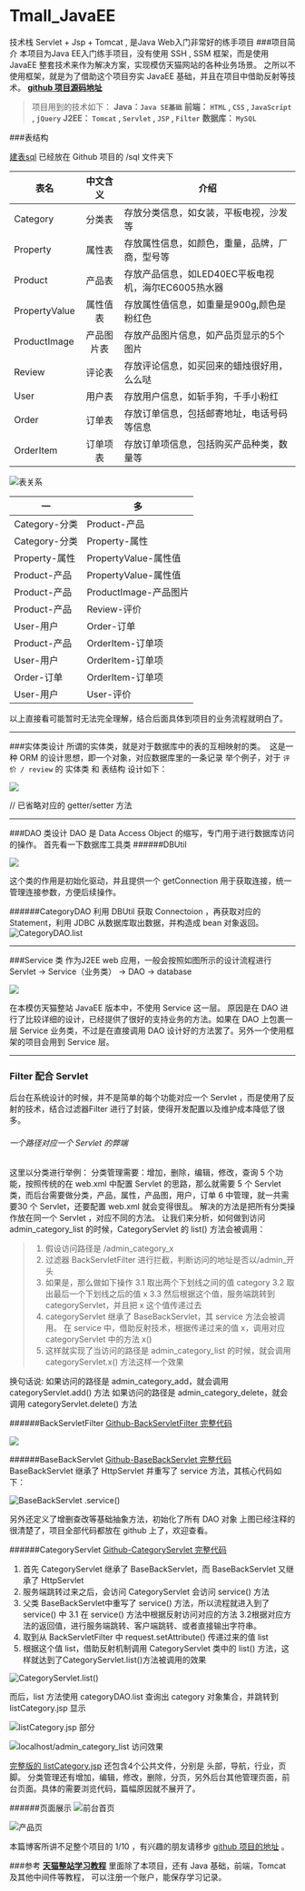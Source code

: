 # Tmall_JavaEE
技术栈 Servlet + Jsp + Tomcat , 是Java Web入门非常好的练手项目
###项目简介
本项目为Java EE入门练手项目，没有使用 SSH , SSM 框架，而是使用 JavaEE 整套技术来作为解决方案，实现模仿天猫网站的各种业务场景。 之所以不使用框架，就是为了借助这个项目夯实 JavaEE 基础，并且在项目中借助反射等技术。
**[github 项目源码地址](https://github.com/czwbig/Tmall_JavaEE)**


> 项目用到的技术如下：
 **Java：`Java SE基础`**
 **前端： `HTML` ,  `CSS` ,  `JavaScript` ,  `jQuery`**
 **J2EE： `Tomcat` ,  `Servlet` ,  `JSP` ,  `Filter`**
**数据库： `MySQL`**
>

###表结构

[建表sql](https://github.com/czwbig/Tmall_JavaEE/blob/master/sql/tmall.sql)  已经放在 Github 项目的 /sql 文件夹下

|表名 |中文含义 |介绍 |
| - |:-:| -|
| Category           |分类表         |存放分类信息，如女装，平板电视，沙发等 
| Property            |属性表         |存放属性信息，如颜色，重量，品牌，厂商，型号等 
| Product             |产品表         |存放产品信息，如LED40EC平板电视机，海尔EC6005热水器 
| PropertyValue   |属性值表     |存放属性值信息，如重量是900g,颜色是粉红色 
| ProductImage   |产品图片表   |存放产品图片信息，如产品页显示的5个图片 
| Review              |评论表           |存放评论信息，如买回来的蜡烛很好用，么么哒 
| User                   |用户表         |存放用户信息，如斩手狗，千手小粉红 
| Order                 |订单表         |存放订单信息，包括邮寄地址，电话号码等信息 
| OrderItem         |订单项表       | 存放订单项信息，包括购买产品种类，数量等

![表关系](https://upload-images.jianshu.io/upload_images/14923529-8645ee131490206f.png?imageMogr2/auto-orient/strip%7CimageView2/2/w/1240)

|一|多|
|-|-|
| Category-分类	|Product-产品
| Category-分类	|Property-属性
| Property-属性	|PropertyValue-属性值
| Product-产品	      |PropertyValue-属性值
| Product-产品	      | ProductImage-产品图片
| Product-产品	     | Review-评价
| User-用户	    | Order-订单
| Product-产品	    | OrderItem-订单项
| User-用户	    | OrderItem-订单项
| Order-订单	    | OrderItem-订单项
| User-用户	    | User-评价

以上直接看可能暂时无法完全理解，结合后面具体到项目的业务流程就明白了。

----

###实体类设计
所谓的实体类，就是对于数据库中的表的互相映射的类。 
这是一种 ORM 的设计思想，即一个对象，对应数据库里的一条记录
举个例子，对于 `评价 / review` 的 实体类 和 表结构 设计如下：

![](https://upload-images.jianshu.io/upload_images/14923529-b9559ad1693c9faf.png?imageMogr2/auto-orient/strip%7CimageView2/2/w/1240)

// 已省略对应的 getter/setter 方法

----

###DAO 类设计
DAO 是 Data Access Object 的缩写，专门用于进行数据库访问的操作。
首先看一下数据库工具类 
######DBUtil 

![](https://upload-images.jianshu.io/upload_images/14923529-a51316228f3f328e.png?imageMogr2/auto-orient/strip%7CimageView2/2/w/1240)

这个类的作用是初始化驱动，并且提供一个 getConnection 用于获取连接，统一管理连接参数，方便后续操作。

######CategoryDAO
利用 DBUtil 获取 Connectoion ，再获取对应的 Statement，利用 JDBC 从数据库取出数据，并构造成 bean 对象返回。
![CategoryDAO.list](https://upload-images.jianshu.io/upload_images/14923529-037388bb26575584.png?imageMogr2/auto-orient/strip%7CimageView2/2/w/1240)

----
###Service 类
作为J2EE web 应用，一般会按照如图所示的设计流程进行
Servlet -> Service（业务类） -> DAO -> database 

![](https://upload-images.jianshu.io/upload_images/14923529-47005c4231fc678c.png?imageMogr2/auto-orient/strip%7CimageView2/2/w/1240)

在本模仿天猫整站 JavaEE 版本中，不使用 Service 这一层。 原因是在 DAO 进行了比较详细的设计，已经提供了很好的支持业务的方法。如果在 DAO 上包裹一层 Service 业务类，不过是在直接调用 DAO 设计好的方法罢了。另外一个使用框架的项目会用到 Service 层。

---

### Filter 配合 Servlet
后台在系统设计的时候，并不是简单的每个功能对应一个 Servlet ，而是使用了反射的技术，结合过滤器Filter 进行了封装，使得开发配置以及维护成本降低了很多。
###### 一个路径对应一个 Servlet 的弊端
这里以分类进行举例：
分类管理需要：增加，删除，编辑，修改，查询 5 个功能，按照传统的在 web.xml 中配置 Servlet 的思路，那么就需要 5 个 Servlet 类，而后台需要做分类，产品，属性，产品图，用户，订单 6 中管理，就一共需要30 个 Servlet，还要配置 web.xml 就会变得很乱。
解决的方法是把所有分类操作放在同一个 Servlet ，对应不同的方法。
让我们来分析，如何做到访问 admin_category_list 的时候，CategoryServlet 的 list() 方法会被调用：

>1. 假设访问路径是 /admin_category_x
>2. 过滤器 BackServletFilter 进行拦截，判断访问的地址是否以/admin_开头
>3. 如果是，那么做如下操作
3.1 取出两个下划线之间的值 category
3.2 取出最后一个下划线之后的值 x
3.3 然后根据这个值，服务端跳转到 categoryServlet，并且把 x 这个值传递过去
>4. categoryServlet 继承了 BaseBackServlet，其 service 方法会被调用。 在 service 中，借助反射技术，根据传递过来的值 x，调用对应 categoryServlet 中的方法 x()
>5. 这样就实现了当访问的路径是 admin_category_list 的时候，就会调用 categoryServlet.x() 方法这样一个效果

换句话说:
如果访问的路径是 admin_category_add，就会调用 categoryServlet.add() 方法
如果访问的路径是 admin_category_delete，就会调用 categoryServlet.delete() 方法

######BackServletFilter
[Github-BackServletFilter 完整代码](https://github.com/czwbig/Tmall_JavaEE/blob/master/src/tmall/filter/BackServletFilter.java)

![](https://upload-images.jianshu.io/upload_images/14923529-794a86555266a1e0.png?imageMogr2/auto-orient/strip%7CimageView2/2/w/1240)

######BaseBackServlet
[Github-BaseBackServlet 完整代码](https://github.com/czwbig/Tmall_JavaEE/blob/master/src/tmall/servlet/BaseBackServlet.java)
BaseBackServlet 继承了 HttpServlet 并重写了 service 方法，其核心代码如下：

![BaseBackServlet .service()](https://upload-images.jianshu.io/upload_images/14923529-e2bf10f6d2c2afdc.png?imageMogr2/auto-orient/strip%7CimageView2/2/w/1240)

另外还定义了增删查改等基础抽象方法，初始化了所有 DAO 对象
上图已经注释的很清楚了，项目全部代码都放在 github 上了，欢迎查看。

######CategoryServlet
[Github-CategoryServlet 完整代码](https://github.com/czwbig/Tmall_JavaEE/blob/master/src/tmall/servlet/CategoryServlet.java)
1. 首先 CategoryServlet 继承了 BaseBackServlet，而 BaseBackServlet 又继承了 HttpServlet
2. 服务端跳转过来之后，会访问 CategoryServlet 会访问 service() 方法
3. 父类 BaseBackServlet中重写了 service() 方法，所以流程就进入到了 service() 中
3.1 在 service() 方法中根据反射访问对应的方法
3.2根据对应方法的返回值，进行服务端跳转、客户端跳转、或者直接输出字符串。
4. 取到从 BackServletFilter 中 request.setAttribute() 传递过来的值 list
5. 根据这个值 list，借助反射机制调用 CategoryServlet 类中的 list() 方法，这样就达到了CategoryServlet.list()方法被调用的效果

![CategoryServlet.list()](https://upload-images.jianshu.io/upload_images/14923529-198c215e4819cdab.png?imageMogr2/auto-orient/strip%7CimageView2/2/w/1240)

而后，list 方法使用 categoryDAO.list 查询出 category 对象集合，并跳转到 listCategory.jsp 显示

![listCategory.jsp 部分 ](https://upload-images.jianshu.io/upload_images/14923529-b4e8280491d3b335.png?imageMogr2/auto-orient/strip%7CimageView2/2/w/1240)

![localhost/admin_category_list 访问效果](https://upload-images.jianshu.io/upload_images/14923529-767eeb3d143ed003.png?imageMogr2/auto-orient/strip%7CimageView2/2/w/1240)

[完整版的 listCategory.jsp](https://github.com/czwbig/Tmall_JavaEE/blob/master/web/admin/listCategory.jsp) 还包含4个公共文件，分别是 头部，导航，行业，页脚。
分类管理还有增加，编辑，修改，删除，分页，另外后台其他管理页面，前台页面。具体的需要浏览代码，篇幅原因就不展开了。

######页面展示
![前台首页](https://upload-images.jianshu.io/upload_images/14923529-6be73ccdb1dec779.png?imageMogr2/auto-orient/strip%7CimageView2/2/w/1240)

![产品页](https://upload-images.jianshu.io/upload_images/14923529-d7a5bfc9f920b5e8.png?imageMogr2/auto-orient/strip%7CimageView2/2/w/1240)

本篇博客所讲不足整个项目的 1/10 ，有兴趣的朋友请移步 [github 项目的地址](https://github.com/czwbig/Tmall_JavaEE) 。


###参考
**[天猫整站学习教程](http://how2j.cn/k/tmall-j2ee/tmall-j2ee-894/894.html?p=55563)** 里面除了本项目，还有 Java 基础，前端，Tomcat 及其他中间件等教程， 可以注册一个账户，能保存学习记录。

